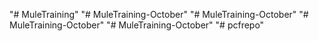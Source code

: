 "# MuleTraining" 
"# MuleTraining-October" 
"# MuleTraining-October" 
"# MuleTraining-October" 
"# MuleTraining-October" 
"# pcfrepo" 
